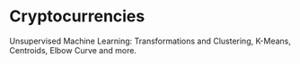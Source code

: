 # Cryptocurrencies
Unsupervised Machine Learning: Transformations and Clustering, K-Means, Centroids, Elbow Curve and more.
